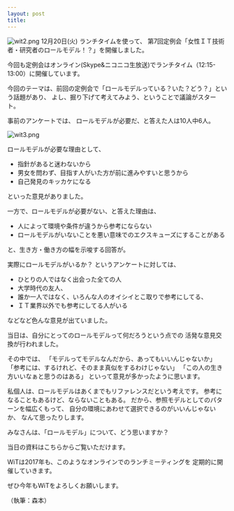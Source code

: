 ```yaml
---
layout: post
title:
---
```

![wit2.png]({{site.baseurl}}/images/wit2.png)
12月20日(火) ランチタイムを使って、
第7回定例会「女性ＩＴ技術者・研究者のロールモデル！？」を開催しました。

今回も定例会はオンライン(Skype&ニコニコ生放送)でランチタイム（12:15-13:00）に開催しています。

今回のテーマは、前回の定例会で「ロールモデルっている？いた？どう？」という話題があり、
よし、掘り下げて考えてみよう、ということで議論がスタート。

事前のアンケートでは、
ロールモデルが必要だ、と答えた人は10人中6人。

![wit3.png]({{site.baseurl}}/images/wit3.png)


ロールモデルが必要な理由として、
* 指針があると迷わないから
* 男女を問わず、目指す人がいた方が前に進みやすいと思うから
* 自己発見のキッカケになる

といった意見がありました。

一方で、ロールモデルが必要がない、と答えた理由は、
* 人によって環境や条件が違うから参考にならない
* ロールモデルがいないことを悪い意味でのエクスキューズにすることがある

と、生き方・働き方の幅を示唆する回答が。

実際にロールモデルがいるか？
というアンケートに対しては、
* ひとりの人ではなく出会った全ての人
* 大学時代の友人、
* 誰か一人ではなく、いろんな人のオイシイとこ取りで参考にしてる、
* ＩＴ業界以外でも参考にしてる人がいる

などなど色んな意見が出ていました。

当日は、自分にとってのロールモデルって何だろうという点での
活発な意見交換が行われました。

その中では、
「モデルってモデルなんだから、あってもいいんじゃないか」
「参考には、するけれど、そのまま真似をするわけじゃない」
「この人の生き方いいなぁと思うのはある」
といって意見が多かったように思います。

私個人は、ロールモデルはあくまでもリファレンスだという考えです。
参考になることもあるけど、ならないこともある。
だから、参照モデルとしてのパターンを幅広くもって、
自分の環境にあわせて選択できるのがいいんじゃないか、
なんて思ったりします。

みなさんは、「ロールモデル」について、どう思いますか？

当日の資料はこちらからご覧いただけます。

WiTは2017年も、このようなオンラインでのランチミーティングを
定期的に開催していきます。

ぜひ今年もWiTをよろしくお願いします。

（執筆：森本）
